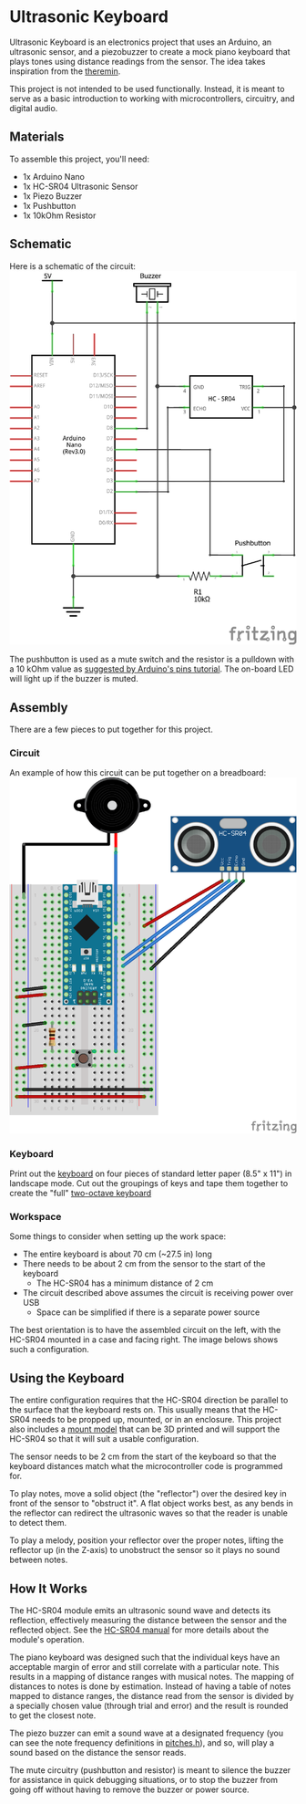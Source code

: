 # Ultrasonic Keyboard

Ultrasonic Keyboard is an electronics project that uses an Arduino, an ultrasonic sensor, and a piezobuzzer to create a mock piano keyboard that plays tones using distance readings from the sensor. The idea takes inspiration from the [theremin](https://en.wikipedia.org/wiki/Theremin).

This project is not intended to be used functionally. Instead, it is meant to serve as a basic introduction to working with microcontrollers, circuitry, and digital audio.

## Materials
To assemble this project, you'll need:
- 1x Arduino Nano
- 1x HC-SR04 Ultrasonic Sensor
- 1x Piezo Buzzer
- 1x Pushbutton
- 1x 10kOhm Resistor

## Schematic
Here is a schematic of the circuit:
![Schematic](schematic.png)

The pushbutton is used as a mute switch and the resistor is a pulldown with a 10 kOhm value as [suggested by Arduino's pins tutorial](https://www.arduino.cc/en/Tutorial/DigitalPins). The on-board LED will light up if the buzzer is muted.

## Assembly
There are a few pieces to put together for this project.

### Circuit
An example of how this circuit can be put together on a breadboard:
![Breadboard](breadboard.png)

### Keyboard
Print out the [keyboard](keyboard_print.svg) on four pieces of standard letter paper (8.5" x 11") in landscape mode. Cut out the groupings of keys and tape them together to create the "full" [two-octave keyboard](keyboard.svg)

### Workspace
Some things to consider when setting up the work space:
- The entire keyboard is about 70 cm (~27.5 in) long
- There needs to be about 2 cm from the sensor to the start of the keyboard
	- The HC-SR04 has a minimum distance of 2 cm
- The circuit described above assumes the circuit is receiving power over USB
	- Space can be simplified if there is a separate power source

The best orientation is to have the assembled circuit on the left, with the HC-SR04 mounted in a case and facing right. The image belows shows such a configuration.

## Using the Keyboard
The entire configuration requires that the HC-SR04 direction be parallel to the surface that the keyboard rests on. This usually means that the HC-SR04 needs to be propped up, mounted, or in an enclosure. This project also includes a [mount model]() that can be 3D printed and will support the HC-SR04 so that it will suit a usable configuration.

The sensor needs to be 2 cm from the start of the keyboard so that the keyboard distances match what the microcontroller code is programmed for.

To play notes, move a solid object (the "reflector") over the desired key in front of the sensor to "obstruct it". A flat object works best, as any bends in the reflector can redirect the ultrasonic waves so that the reader is unable to detect them.

To play a melody, position your reflector over the proper notes, lifting the reflector up (in the Z-axis) to unobstruct the sensor so it plays no sound between notes.

## How It Works
The HC-SR04 module emits an ultrasonic sound wave and detects its reflection, effectively measuring the distance between the sensor and the reflected object. See the [HC-SR04 manual](https://docs.google.com/document/d/1Y-yZnNhMYy7rwhAgyL_pfa39RsB-x2qR4vP8saG73rE/edit#!) for more details about the module's operation.

The piano keyboard was designed such that the individual keys have an acceptable margin of error and still correlate with a particular note. This results in a mapping of distance ranges with musical notes. The mapping of distances to notes is done by estimation. Instead of having a table of notes mapped to distance ranges, the distance read from the sensor is divided by a specially chosen value (through trial and error) and the result is rounded to get the closest note.

The piezo buzzer can emit a sound wave at a designated frequency (you can see the note frequency definitions in [pitches.h](ultrasonickeyboard/pitches.h)), and so, will play a sound based on the distance the sensor reads.

The mute circuitry (pushbutton and resistor) is meant to silence the buzzer for assistance in quick debugging situations, or to stop the buzzer from going off without having to remove the buzzer or power source.